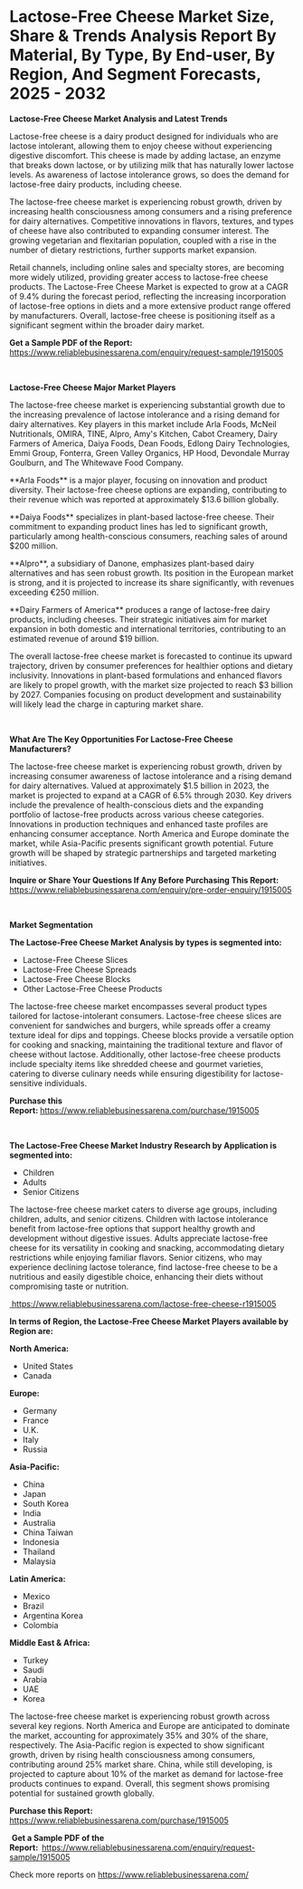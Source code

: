 <p><h1>Lactose-Free Cheese Market Size, Share & Trends Analysis Report By Material, By Type, By End-user, By Region, And Segment Forecasts, 2025 - 2032</h1></p><p><strong>Lactose-Free Cheese Market Analysis and Latest Trends</strong></p>
<p><p>Lactose-free cheese is a dairy product designed for individuals who are lactose intolerant, allowing them to enjoy cheese without experiencing digestive discomfort. This cheese is made by adding lactase, an enzyme that breaks down lactose, or by utilizing milk that has naturally lower lactose levels. As awareness of lactose intolerance grows, so does the demand for lactose-free dairy products, including cheese.</p><p>The lactose-free cheese market is experiencing robust growth, driven by increasing health consciousness among consumers and a rising preference for dairy alternatives. Competitive innovations in flavors, textures, and types of cheese have also contributed to expanding consumer interest. The growing vegetarian and flexitarian population, coupled with a rise in the number of dietary restrictions, further supports market expansion.</p><p>Retail channels, including online sales and specialty stores, are becoming more widely utilized, providing greater access to lactose-free cheese products. The Lactose-Free Cheese Market is expected to grow at a CAGR of 9.4% during the forecast period, reflecting the increasing incorporation of lactose-free options in diets and a more extensive product range offered by manufacturers. Overall, lactose-free cheese is positioning itself as a significant segment within the broader dairy market.</p></p>
<p><strong>Get a Sample PDF of the Report:&nbsp;</strong> <a href="https://www.reliablebusinessarena.com/enquiry/request-sample/1915005?utm_campaign=2383&utm_medium=2&utm_source=Github&utm_content=ia&utm_term=15022025&utm_id=lactose-free-cheese">https://www.reliablebusinessarena.com/enquiry/request-sample/1915005</a></p>
<p>&nbsp;</p>
<p><strong>Lactose-Free Cheese Major Market Players</strong></p>
<p><p>The lactose-free cheese market is experiencing substantial growth due to the increasing prevalence of lactose intolerance and a rising demand for dairy alternatives. Key players in this market include Arla Foods, McNeil Nutritionals, OMIRA, TINE, Alpro, Amy's Kitchen, Cabot Creamery, Dairy Farmers of America, Daiya Foods, Dean Foods, Edlong Dairy Technologies, Emmi Group, Fonterra, Green Valley Organics, HP Hood, Devondale Murray Goulburn, and The Whitewave Food Company.</p><p>**Arla Foods** is a major player, focusing on innovation and product diversity. Their lactose-free cheese options are expanding, contributing to their revenue which was reported at approximately $13.6 billion globally.</p><p>**Daiya Foods** specializes in plant-based lactose-free cheese. Their commitment to expanding product lines has led to significant growth, particularly among health-conscious consumers, reaching sales of around $200 million. </p><p>**Alpro**, a subsidiary of Danone, emphasizes plant-based dairy alternatives and has seen robust growth. Its position in the European market is strong, and it is projected to increase its share significantly, with revenues exceeding €250 million.</p><p>**Dairy Farmers of America** produces a range of lactose-free dairy products, including cheeses. Their strategic initiatives aim for market expansion in both domestic and international territories, contributing to an estimated revenue of around $19 billion.</p><p>The overall lactose-free cheese market is forecasted to continue its upward trajectory, driven by consumer preferences for healthier options and dietary inclusivity. Innovations in plant-based formulations and enhanced flavors are likely to propel growth, with the market size projected to reach $3 billion by 2027. Companies focusing on product development and sustainability will likely lead the charge in capturing market share.</p></p>
<p>&nbsp;</p>
<p><strong>What Are The Key Opportunities For Lactose-Free Cheese Manufacturers?</strong></p>
<p><p>The lactose-free cheese market is experiencing robust growth, driven by increasing consumer awareness of lactose intolerance and a rising demand for dairy alternatives. Valued at approximately $1.5 billion in 2023, the market is projected to expand at a CAGR of 6.5% through 2030. Key drivers include the prevalence of health-conscious diets and the expanding portfolio of lactose-free products across various cheese categories. Innovations in production techniques and enhanced taste profiles are enhancing consumer acceptance. North America and Europe dominate the market, while Asia-Pacific presents significant growth potential. Future growth will be shaped by strategic partnerships and targeted marketing initiatives.</p></p>
<p><strong>Inquire or Share Your Questions If Any Before Purchasing This Report:</strong> <a href="https://www.reliablebusinessarena.com/enquiry/pre-order-enquiry/1915005?utm_campaign=2383&utm_medium=2&utm_source=Github&utm_content=ia&utm_term=15022025&utm_id=lactose-free-cheese">https://www.reliablebusinessarena.com/enquiry/pre-order-enquiry/1915005</a></p>
<p>&nbsp;</p>
<p><strong>Market Segmentation</strong></p>
<p><strong>The Lactose-Free Cheese Market Analysis by types is segmented into:</strong></p>
<p><ul><li>Lactose-Free Cheese Slices</li><li>Lactose-Free Cheese Spreads</li><li>Lactose-Free Cheese Blocks</li><li>Other Lactose-Free Cheese Products</li></ul></p>
<p><p>The lactose-free cheese market encompasses several product types tailored for lactose-intolerant consumers. Lactose-free cheese slices are convenient for sandwiches and burgers, while spreads offer a creamy texture ideal for dips and toppings. Cheese blocks provide a versatile option for cooking and snacking, maintaining the traditional texture and flavor of cheese without lactose. Additionally, other lactose-free cheese products include specialty items like shredded cheese and gourmet varieties, catering to diverse culinary needs while ensuring digestibility for lactose-sensitive individuals.</p></p>
<p><strong>Purchase this Report:&nbsp;</strong><a href="https://www.reliablebusinessarena.com/purchase/1915005?utm_campaign=2383&utm_medium=2&utm_source=Github&utm_content=ia&utm_term=15022025&utm_id=lactose-free-cheese">https://www.reliablebusinessarena.com/purchase/1915005</a></p>
<p>&nbsp;</p>
<p><strong>The Lactose-Free Cheese Market Industry Research by Application is segmented into:</strong></p>
<p><ul><li>Children</li><li>Adults</li><li>Senior Citizens</li></ul></p>
<p><p>The lactose-free cheese market caters to diverse age groups, including children, adults, and senior citizens. Children with lactose intolerance benefit from lactose-free options that support healthy growth and development without digestive issues. Adults appreciate lactose-free cheese for its versatility in cooking and snacking, accommodating dietary restrictions while enjoying familiar flavors. Senior citizens, who may experience declining lactose tolerance, find lactose-free cheese to be a nutritious and easily digestible choice, enhancing their diets without compromising taste or nutrition.</p></p>
<p><a href="https://www.reliablebusinessarena.com/lactose-free-cheese-r1915005?utm_campaign=2383&utm_medium=2&utm_source=Github&utm_content=ia&utm_term=15022025&utm_id=lactose-free-cheese">&nbsp;https://www.reliablebusinessarena.com/lactose-free-cheese-r1915005</a></p>
<p><strong>In terms of Region, the Lactose-Free Cheese Market Players available by Region are:</strong></p>
<p>
    <p> <strong> North America: </strong>
        <ul>
            <li>United States</li>
            <li>Canada</li>
        </ul>
        </p> 
    <p> <strong> Europe: </strong>
        <ul>
            <li>Germany</li>
            <li>France</li>
            <li>U.K.</li>
            <li>Italy</li>
            <li>Russia</li>
        </ul>
        </p> 
    <p> <strong> Asia-Pacific: </strong>
        <ul>
            <li>China</li>
            <li>Japan</li>
            <li>South Korea</li>
            <li>India</li>
            <li>Australia</li>
            <li>China Taiwan</li>
            <li>Indonesia</li>
            <li>Thailand</li>
            <li>Malaysia</li>
        </ul>
        </p> 
    <p> <strong> Latin America: </strong>
        <ul>
            <li>Mexico</li>
            <li>Brazil</li>
            <li>Argentina Korea</li>
            <li>Colombia</li>
        </ul>
        </p> 
    <p> <strong> Middle East & Africa: </strong>
        <ul>
            <li>Turkey</li>
            <li>Saudi</li>
            <li>Arabia</li>
            <li>UAE</li>
            <li>Korea</li>
        </ul>
    </p>
    </p>
<p><p>The lactose-free cheese market is experiencing robust growth across several key regions. North America and Europe are anticipated to dominate the market, accounting for approximately 35% and 30% of the share, respectively. The Asia-Pacific region is expected to show significant growth, driven by rising health consciousness among consumers, contributing around 25% market share. China, while still developing, is projected to capture about 10% of the market as demand for lactose-free products continues to expand. Overall, this segment shows promising potential for sustained growth globally.</p></p>
<p><strong>Purchase this Report: </strong><a href="https://www.reliablebusinessarena.com/purchase/1915005?utm_campaign=2383&utm_medium=2&utm_source=Github&utm_content=ia&utm_term=15022025&utm_id=lactose-free-cheese">https://www.reliablebusinessarena.com/purchase/1915005</a></p>
<p>&nbsp;<strong>Get a Sample PDF of the Report:&nbsp;&nbsp;</strong><a href="https://www.reliablebusinessarena.com/enquiry/request-sample/1915005?utm_campaign=2383&utm_medium=2&utm_source=Github&utm_content=ia&utm_term=15022025&utm_id=lactose-free-cheese">https://www.reliablebusinessarena.com/enquiry/request-sample/1915005</a></p>
<p><strong></strong></p>
<p>Check more reports on <a href="https://www.reliablebusinessarena.com/?utm_campaign=2383&utm_medium=2&utm_source=Github&utm_content=ia&utm_term=15022025&utm_id=lactose-free-cheese">https://www.reliablebusinessarena.com/</a></p>